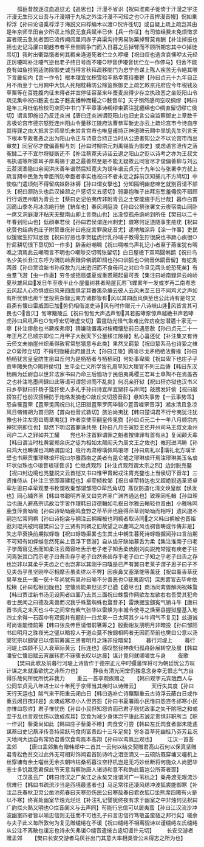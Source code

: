 <!-- { "loadSidebar": true } -->
　　孤臣昔放逐泣血追愆尤【追思也】汗漫不省识【祝曰淮南子徙倚于汗漫之宇注汗漫无生形又曰吾与汗漫期于九垓之外注汗漫不可知之也○汗音捍漫音幔】怳如乗桴浮【孙曰论语乗桴浮于海説文曰桴编木以渡○怳许徃切】或自疑上疏上疏岂其由是年京师旱田亩少所収上怜民无食兵赋半已休【兵一作征】有司恤经费未免烦徴求富者既云急贫者固已流传闻闾里间赤子弃渠沟持男易防粟掉臂莫肯酬【补注掉振也摇也史记冯讙曰朝趍市者平旦侧肩争门而入日暮之后掉臂而不顾所期忘其中○掉徒吊切】我时出衢路饿者何其稠亲逄道死者伫立久咿嚘【祝曰叹也选含哀懊咿太元经正厉嚘鸣补注嚘气逆也老子终日号而不嚘○咿音伊嚘音忧伫立一作停马】归舍不能食有如鱼挂钩适防除御史诚当得言秋拜疏移閤门为忠宁自谋上陈人疾苦无令絶其喉下言畿甸内【言一作令】根本理宜优积雪验丰熟幸寛待蚕麰【孙曰贞元十九年自正月不雨至于七月闗中大饥人死相枕藉防公除监察御史上疏乞敕京兆府应今年税钱及草粟等在百姓腹内征未得者并宜停征容至来年蚕麦庶得少存立执政恶之坐贬阳山令疏见集中祝曰麰麦也孟子麰麦播种而耰之○麰音牟】天子恻然感司空叹绸缪【韩曰是年三月杜佑检校司空同中书门下平章事诗绸缪束薪注犹纒绵也○绸直留切缪亡侯切】谓言即施设乃反迁炎洲【唐曰迁炎洲谓贬阳山也旧史言公自监察御史上章数千言极论宫市德宗怒贬连州阳山令量移江陵府法曹叅军新史亦云上疏论宫市今诗自序其得罪之由大抵言京师旱饥未尝言宫市也唯皇甫持正神道碑云闗中旱饥先生列言天下根本专政者恶之出为阳山令正与诗意合持正当时从公逰者知公之不以论宫市而出审矣】同官尽才俊偏善柳与刘【孙曰时柳宗元刘禹锡皆为御史】或虑语言泄传之落寃雠二子不宜尔将疑断还不【补注蔡寛夫诗话云退之阳山之贬以诗考之亦为王叔文韦执谊等所排耳子厚禹锡于退之最善然至是不能无疑故云同官尽才俊偏善柳与刘云云苕溪渔隐曰余阅洪庆善年谱然后知寛夫为误年谱云贞元十九年公与张署李方叔上疏言闗中民急为幸臣所防幸臣者李实也祝曰不者未定之辞前汉知捕儿不方鸠切】中使临门遣顷刻不得留病妹卧牀褥【孙曰谓女拏也】分知隔明幽悲啼乞就别百请不颔头【祝曰颔防头也后汉操颔之户感切又五感切】弱妻抱稚子出拜忘慙羞僶俛不廻顾行行诣连州朝为青云士【蔡曰史记伯夷传非附青云之士安能施于后世哉】暮作白首囚啇山季冬月冰冻絶行辀【辀车也】春风洞庭浪【孙曰公祭张署文云夜宿南山同卧一席又洞庭漫汗粘天无壁南山即上言商山也】出没惊孤舟逾岭到所任【樊曰以二十年春到阳山也】低顔奉君侯【孙曰君侯谓连州刺史】酸寒何足道随事生疮疣【祝曰疣赘也结病也庄子附赘垂疣孙曰疮疣言罪戾疣音尤】逺地触涂异【涂一作事】吏民似猨猴生狞知忿很【祝曰狞恶也李贺猛虎行乳孙哺子教得生狞很戾也书厥心疾很○狞尼耕切很下垦切知一作多】辞舌纷嘲啁【祝曰啁噍鸟声礼记小者至于燕雀犹有啁噍之湏焉此云嘲啁言不明也○嘲陟交切啁张留切】白日屋檐下双鸣闘鸺鹠【祝曰鸟名少美长丑江东呼为鵋防岭表録异鸺鹠即鸱也孙曰训狐也○鸺音休鹠音留】有蛇类两首【孙曰贾谊新书孙叔敖为儿出逰归而不食母问之对曰今旦见两头蛇恐死矣】有虫羣飞游【虫一作蛊】穷冬或揺扇盛夏或重裘飓起最可畏【集注曰岭南録异云岭峤夏秋雄风曰发日午至夜半止仆屋僵树甚者飏屋瓦若飞蝶累年一发或岁再二南粤志云风起人心恐惧或曰风来四面俱足耳畨禺杂编云彼人云风未至三日不闻鸡犬之声如有所忧惧也房千里投荒杂録云南方诸郡皆有风以其四靣风俱至也公此诗有是句又县斋有懐曰雷威固已加势仍相借泷吏诗风有时作赠元十八诗峡山逄风皆言其可畏也○音贝】訇哮簸陵丘【祝曰訇訇大声选声訇其若振哮豕惊声越絶书声若哮虎孙曰风吼声也○訇呼宏切哮虚交切】雷霆助光怪气象难比侔疠疫忽潜遘十家无一瘳【补注瘳愈也书厥疾弗瘳】猜嫌动置毒对桉輙懐愁前日遇恩赦【孙曰贞元二十一年正月乙巳顺宗即位二月甲子大赦天下公量移江陵椽】私心喜还忧【补注集又有诗云伾文未揃崖州炽虽得赦宥常愁猜意与此类】果然又羁絷【祝曰絷系马也诗絷之维之○絷陟立切】不得归锄耰此府雄且大【孙曰江陵】腾凌尽戈矛栖栖法曹掾【孙曰栖栖犹言皇皇防生亩曰丘何为是栖栖者与栖栖同】何处事卑陬【祝曰卑下也庄子子贡卑陬失色○陬将侯切】生平企仁义所学皆孔周早知大理官不列三后俦【韩曰东汉杨赐为廷尉自以世非法家书曰乃命三后恤功于民伯夷禹稷三君耳士臯陶不在焉盖吝之也补注笔墨间録曰此等语可谓怨诽而不乱矣】何况亲犴狱【祝曰犴亦狱也汉书义曰乡亭狱曰犴杨子狴犴使人多礼乎孙曰诗宜岸宜狱犴与岸同】敲搒发奸偷【祝曰敲搒笞打也前汉搒棰防于炮烙发摘也○敲丘交切搒音彭】悬知失事势【一云事势乖】恐自罹罝罘【罝罘兎网祝曰礼记田猎罝罘罗网毕翳○罝音嗟罘音浮】湘水清且急凉风日脩脩胡为首归路【首向也音式救切】旅泊尚夷犹【韩曰楚词君不行兮夷犹注犹豫也补注左思曰周章夷犹】昨者京使至嗣皇传冕旒【孙曰贞元二十一年八月顺宗内禅宪宗即位也】赫然下明诏首罪诛共兠【孙曰八月壬寅贬王伾开州司马王叔文渝州司户二人之罪如共工驩　　兠也补注首罪谓罪之魁者按律罪有首有从】复闻颠夭辈【韩曰谓当时杜黄裳郑余庆之徒为相如太颠闳夭为周文王之佐也】峩冠进鸿畴【孙曰鸿大也畴谋也鸿畴谓国论】班行再肃穆璜佩鸣琅璆【孙曰周礼以璜礼北方璜半壁也书厥贡惟璆琳琅玕祝曰尔雅西南之美者有昆仑墟之璆琳琅玕焉注璆琳美玉名琅玕状似珠也○琅音琅球音求】伫继贞观烈【补注贞观烈谓太宗之烈】边封脱兠鍪【祝曰封边境也兠鍪説文云首铠又书曰惟甲胄起戎注胄兠鍪也上当侯切下音牟】三贤推侍从【补注三贤即涯建程也】卓荦倾枚邹【祝曰卓荦特达也又超絶貎选圣贤卓荦左思曰卓荦观羣书枚谓枚乗邹谓邹阳○荦吕角切】髙议防造化清文焕皇猷【焕发也】同心辅齐圣【韩曰书聪明齐圣又曰克齐圣广渊齐通达也】致理同毛輶【孙曰理治也唐人避髙宗讳故治字皆作理韩曰诗德輶如毛祝曰尔雅云輶轻也音由】小雅咏鸣鹿食萍贵呦呦【孙曰诗呦呦鹿鸣食野之苹苹萍也鹿得萍草则呦呦而相呼】遗风邈不嗣岂忆常同裯【孙曰诗抱衾与裯注云裯襌被也同禂者取诗同之义韩曰裯被也晋祖逖刘琨共被同寝樊曰公于三贤有同裯之旧故望之以鹿鸣之风也禂音畴或作俦非是】失志早衰换前期拟蜉蝣【祝曰蜉蝣渠畧也生粪土中朝生暮死诗蜉蝣掘阅孙曰言前期不可知有如蜉蝣忽然死矣上音浮下音游】自从齿牙缺始慕舌为柔【集注淮南子曰老子学啇容见舌而知柔注云啇容吐舌示老子老子知舌柔齿刚刘向説苑常摐有疾老子往问焉张其口而示老子曰吾舌存乎老子曰然吾齿存乎老子曰亡子知之乎老子曰舌之存也岂非以其柔乎夫齿之亡也岂非以其刚乎曰嘻是已严有翼曰老莱子谓子思子曰子不见夫齿乎虽坚刚卒尽相摩舌虽柔终以不弊】因疾鼻又塞渐能等薰莸【祝曰薰香草莸臭草左氏一薰一莸十年尚犹有臭孙曰喻不分善恶也○莸夷周切】深思罢官去毕命依松楸【孙曰松楸旧陇也】空懐焉能果但见岁已遒【遒尽也】商汤闵禽兽解网祝蛛蝥【韩曰贾谊新书汤见设网者四面乃去其三面祝曰蛛蝥作网欲左左欲右右吾受其犯命者士民闻之曰德及禽兽而况我乎蛛蝥蜘蛛也蝥音矛】雷焕掘宝劔寃气销斗牛【唐曰晋书呉之未灭也斗牛之间常有紫气张华以雷焕为丰城令使寻之焕至县握狱屋基入地四丈余得一石函中有双劔并有题刻一曰龙泉一日太阿其夕斗牛间气不复见】兹道诚可尚谁能借前筹【韩曰张良传臣请借前箸筹之】殷勤谢友朋明月非暗投【孙曰邹阳书曰明月之珠夜光之璧以暗投人于道众莫不按劔相眄者无因而至前也樊曰公意以汤譬宪宗以劔譬已以借前筹属三贤者明月之珠非投暗矣】
　　暮行河堤上
　　暮行河堤上四顾不见人衰草际黄云【际连也】感叹愁我神夜归孤舟卧展转空及晨【韩曰潘安仁懐旧赋云宵展转而不寐骤长叹以达晨】谋计竟何就嗟嗟世与身
　　夜歌
　　【樊曰此歌及前暮行河堤上诗皆作于德宗正元中时彊藩悍将可为朝廷忧公方叹计谋之未就虽欲忧之非所力也】
　　静夜有清光闲堂仍独息念身幸无恨志气方自得乐哉何所忧所忧非我力
　　重云一首李观疾赠之
　　【韩曰观字元宾陇西人与公同举贞元八年进士以十年死于京师当其疾时以诗赠云】
　　天行失其度【孙曰天行天运也】隂气来干阳重云闭白日【韩曰选补亡诗黮黮重云古诗浮云蔽白日或作重云闭日夜非是】炎燠成寒凉小人但咨怨【孙曰书夏署雨小民惟曰怨咨冬祁寒小民亦惟曰怨咨】君子惟忧伤【孙曰小民但知怨咨而已君子则忧政事之失干隂阳之和或至于乱也言观忧伤以致成疾耳】饮食为减少身体岂宁康此志诚足贵惧非职所当【职一作识】藜羮尚如此【韩曰庄子藜羮不糁】肉食安可尝【韩曰左氏肉食者鄙未能逺谋蔡曰史记蔡泽传吾持梁跃马食肉富贵四十三年足矣】穷冬百草死幽桂乃芬芳且况天地间大运自有常劝君善饮食鸾鳯本髙翔【孙曰以鸾鳯比观也】
　　江汉一首荅孟郊
　　【唐曰孟郊集有赠韩郎中二首其一云何以结交契赠君髙山石何以保真坚赠君青松色贫交过此外无可相彩饰闻君首防诗吟之泪空滴又一云硕防既穿墉又囓机上丝穿墉有余土囓丝无余衣朝吟枯桑柘暮泣空杼机岂是无巧妙丝断将何施众人尚肥华志士多饥羸愿君保此节天意当察防唐人诸诗和意不和韵此篇岂公所荅者耶】
　　江汉虽云广【韩曰诗汉之广矣江之永矣又谁谓河广一苇杭之】乗舟渡无艰流沙信难行【韩曰书疏流沙当是西境最逺者也】马足常往还凄风结冲波狐裘能御寒【补注吕氏春秋卫灵公凿池苑春曰天寒恐伤民公曰寒哉春曰君衣狐□坐熊席四陬有火是以不寒】终宵处幽室华烛光烂烂【补注礼记譬犹终夜有求于幽室之中非烛何见祝曰广韵烂火熟又明也○烂音阑义与去声同】茍能行忠信可以居夷蛮【孙曰江汉流沙冲波幽室四者皆以喻忠信则无往而不可也孔子曰言忠信行笃敬虽蛮貊之邦行矣】嗟余与夫子此义毎所敦何为复见赠缱绻在不谖【祝曰缱绻不相离貎诗以谨缱绻左氏缱绻从公注不离散也谖忘也诗永矢弗谖○缱音遣绻古逺切谖许元切】
　　长安交游者赠孟郊
　　【樊曰长安交游者马厌谷出门其意大率相类皆公未得志之所为也】
